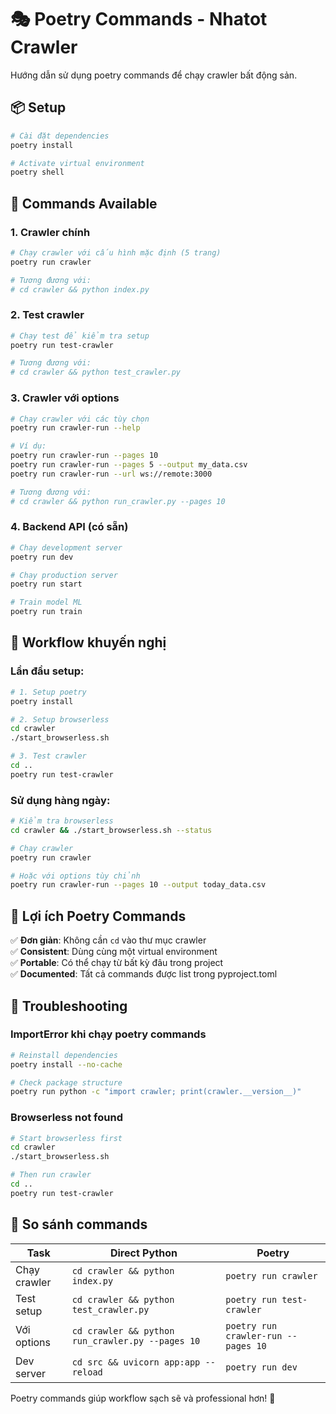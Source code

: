 # 🎭 Poetry Commands - Nhatot Crawler

Hướng dẫn sử dụng poetry commands để chạy crawler bất động sản.

## 📦 Setup

```bash
# Cài đặt dependencies
poetry install

# Activate virtual environment
poetry shell
```

## 🚀 Commands Available

### 1. Crawler chính
```bash
# Chạy crawler với cấu hình mặc định (5 trang)
poetry run crawler

# Tương đương với:
# cd crawler && python index.py
```

### 2. Test crawler
```bash
# Chạy test để kiểm tra setup
poetry run test-crawler

# Tương đương với:
# cd crawler && python test_crawler.py
```

### 3. Crawler với options
```bash
# Chạy crawler với các tùy chọn
poetry run crawler-run --help

# Ví dụ:
poetry run crawler-run --pages 10
poetry run crawler-run --pages 5 --output my_data.csv
poetry run crawler-run --url ws://remote:3000

# Tương đương với:
# cd crawler && python run_crawler.py --pages 10
```

### 4. Backend API (có sẵn)
```bash
# Chạy development server
poetry run dev

# Chạy production server
poetry run start

# Train model ML
poetry run train
```

## 🔧 Workflow khuyến nghị

### Lần đầu setup:
```bash
# 1. Setup poetry
poetry install

# 2. Setup browserless
cd crawler
./start_browserless.sh

# 3. Test crawler
cd ..
poetry run test-crawler
```

### Sử dụng hàng ngày:
```bash
# Kiểm tra browserless
cd crawler && ./start_browserless.sh --status

# Chạy crawler
poetry run crawler

# Hoặc với options tùy chỉnh
poetry run crawler-run --pages 10 --output today_data.csv
```

## 🎯 Lợi ích Poetry Commands

✅ **Đơn giản**: Không cần `cd` vào thư mục crawler  
✅ **Consistent**: Dùng cùng một virtual environment  
✅ **Portable**: Có thể chạy từ bất kỳ đâu trong project  
✅ **Documented**: Tất cả commands được list trong pyproject.toml  

## 🐛 Troubleshooting

### ImportError khi chạy poetry commands
```bash
# Reinstall dependencies
poetry install --no-cache

# Check package structure
poetry run python -c "import crawler; print(crawler.__version__)"
```

### Browserless not found
```bash
# Start browserless first
cd crawler
./start_browserless.sh

# Then run crawler
cd ..
poetry run test-crawler
```

## 📝 So sánh commands

| Task | Direct Python | Poetry |
|------|---------------|--------|
| Chạy crawler | `cd crawler && python index.py` | `poetry run crawler` |
| Test setup | `cd crawler && python test_crawler.py` | `poetry run test-crawler` |
| Với options | `cd crawler && python run_crawler.py --pages 10` | `poetry run crawler-run --pages 10` |
| Dev server | `cd src && uvicorn app:app --reload` | `poetry run dev` |

Poetry commands giúp workflow sạch sẽ và professional hơn! 🎉 